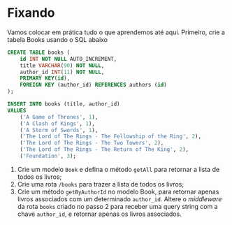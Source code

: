 # Fixando
Vamos colocar em prática tudo o que aprendemos até aqui. Primeiro, crie a tabela Books usando o SQL abaixo
```sql
CREATE TABLE books (
	id INT NOT NULL AUTO_INCREMENT,
	title VARCHAR(90) NOT NULL,
	author_id INT(11) NOT NULL,
	PRIMARY KEY(id),
	FOREIGN KEY (author_id) REFERENCES authors (id)
);

INSERT INTO books (title, author_id)
VALUES
	('A Game of Thrones', 1),
	('A Clash of Kings', 1),
	('A Storm of Swords', 1),
	('The Lord of The Rings - The Fellowship of the Ring', 2),
	('The Lord of The Rings - The Two Towers', 2),
	('The Lord of The Rings - The Return of The King', 2),
	('Foundation', 3);
```

1. Crie um modelo `Book` e defina o método `getAll` para retornar a lista de todos os livros;
2. Crie uma rota `/books` para trazer a lista de todos os livros;
3. Crie um método `getByAuthorId` no modelo Book, para retornar apenas livros associados com um determinado `author_id`. Altere o *middleware* da rota `books` criado no passo 2 para receber uma query string com a chave `author_id`, e retornar apenas os livros associados.
